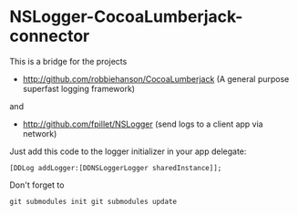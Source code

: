 # NSLogger-CocoaLumberjack-connector #

This is a bridge for the projects

* http://github.com/robbiehanson/CocoaLumberjack
(A general purpose superfast logging framework)

and

* http://github.com/fpillet/NSLogger
(send logs to a client app via network)


Just add this code to the logger initializer in your app delegate:

`[DDLog addLogger:[DDNSLoggerLogger sharedInstance]];`


Don't forget to 

`git submodules init
git submodules update`